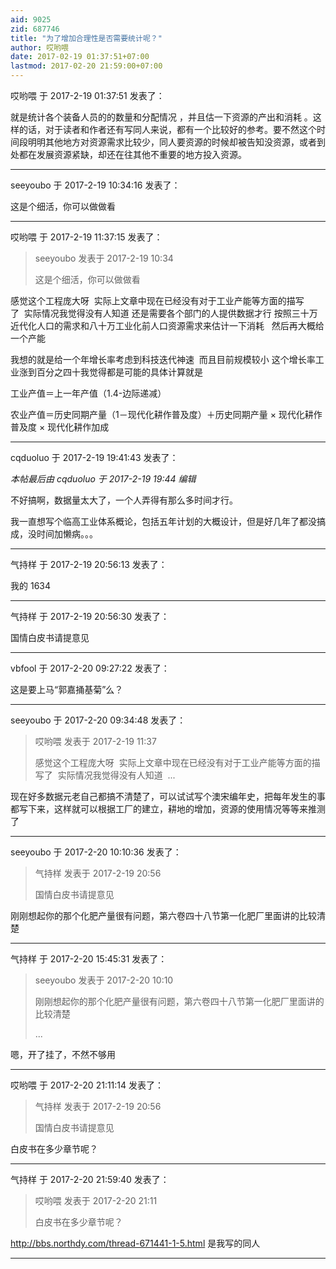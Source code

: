 ```yaml
---
aid: 9025
zid: 687746
title: "为了增加合理性是否需要统计呢？"
author: 哎哟喂
date: 2017-02-19 01:37:51+07:00
lastmod: 2017-02-20 21:59:00+07:00
---
```


哎哟喂 于 2017-2-19 01:37:51 发表了：

就是统计各个装备人员的的数量和分配情况 ，并且估一下资源的产出和消耗 。这样的话，对于读者和作者还有写同人来说，都有一个比较好的参考。要不然这个时间段明明其他地方对资源需求比较少，同人要资源的时候却被告知没资源，或者到处都在发展资源紧缺，却还在往其他不重要的地方投入资源。

---

seeyoubo 于 2017-2-19 10:34:16 发表了：

这是个细活，你可以做做看

---

哎哟喂 于 2017-2-19 11:37:15 发表了：

> seeyoubo 发表于 2017-2-19 10:34
>
> 这是个细活，你可以做做看

感觉这个工程庞大呀&nbsp;&nbsp;实际上文章中现在已经没有对于工业产能等方面的描写了&nbsp;&nbsp;实际情况我觉得没有人知道 还是需要各个部门的人提供数据才行 按照三十万近代化人口的需求和八十万工业化前人口资源需求来估计一下消耗&nbsp; &nbsp;然后再大概给一个产能&nbsp; &nbsp;

我想的就是给一个年增长率考虑到科技迭代神速&nbsp;&nbsp;而且目前规模较小 这个增长率工业涨到百分之四十我觉得都是可能的具体计算就是

工业产值＝上一年产值（1.4-边际递减）

农业产值＝历史同期产量（1－现代化耕作普及度）＋历史同期产量 × 现代化耕作普及度 × 现代化耕作加成

---

cqduoluo 于 2017-2-19 19:41:43 发表了：

_本帖最后由 cqduoluo 于 2017-2-19 19:44 编辑_

不好搞啊，数据量太大了，一个人弄得有那么多时间才行。

我一直想写个临高工业体系概论，包括五年计划的大概设计，但是好几年了都没搞成，没时间加懒病。。。

---

气持样 于 2017-2-19 20:56:13 发表了：

我的 1634

---

气持样 于 2017-2-19 20:56:30 发表了：

国情白皮书请提意见

---

vbfool 于 2017-2-20 09:27:22 发表了：

这是要上马“郭嘉捅基菊”么？

---

seeyoubo 于 2017-2-20 09:34:48 发表了：

> 哎哟喂 发表于 2017-2-19 11:37
>
> 感觉这个工程庞大呀&nbsp;&nbsp;实际上文章中现在已经没有对于工业产能等方面的描写了&nbsp;&nbsp;实际情况我觉得没有人知道&nbsp;&nbsp;...

现在好多数据元老自己都搞不清楚了，可以试试写个澳宋编年史，把每年发生的事都写下来，这样就可以根据工厂的建立，耕地的增加，资源的使用情况等等来推测了

---

seeyoubo 于 2017-2-20 10:10:36 发表了：

> 气持样 发表于 2017-2-19 20:56
>
> 国情白皮书请提意见

刚刚想起你的那个化肥产量很有问题，第六卷四十八节第一化肥厂里面讲的比较清楚

---

气持样 于 2017-2-20 15:45:31 发表了：

> seeyoubo 发表于 2017-2-20 10:10
>
> 刚刚想起你的那个化肥产量很有问题，第六卷四十八节第一化肥厂里面讲的比较清楚
>
> ...

嗯，开了挂了，不然不够用

---

哎哟喂 于 2017-2-20 21:11:14 发表了：

> 气持样 发表于 2017-2-19 20:56
>
> 国情白皮书请提意见

白皮书在多少章节呢？

---

气持样 于 2017-2-20 21:59:40 发表了：

> 哎哟喂 发表于 2017-2-20 21:11
>
> 白皮书在多少章节呢？

http://bbs.northdy.com/thread-671441-1-5.html
是我写的同人

---
